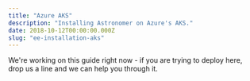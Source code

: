 ```yaml
---
title: "Azure AKS"
description: "Installing Astronomer on Azure's AKS."
date: 2018-10-12T00:00:00.000Z
slug: "ee-installation-aks"
---
```

We're working on this guide right now - if you are trying to deploy here, drop us a line and we can help you through it.
